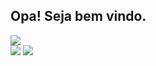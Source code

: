 ## Opa! Seja bem vindo. 



<div> 
  <a href="none" target="_blank"><img src="https://i.imgur.com/uKDV9FK.png" target="_blank"></a>
  
</div>

<div>
<a href="https://www.linkedin.com/in/guilhermethomas/v" target="_blank"><img src="https://img.shields.io/badge/-LinkedIn-%230077B5?style=for-the-badge&logo=linkedin&logoColor=white" target="_blank"></a>
<a href="ttps://www.instagram.com/guisithos" target="_blank"><img src="https://img.shields.io/badge/-Instagram-%23E4405F?style=for-the-badge&logo=instagram&logoColor=white" target="_blank"></a>
</div>

